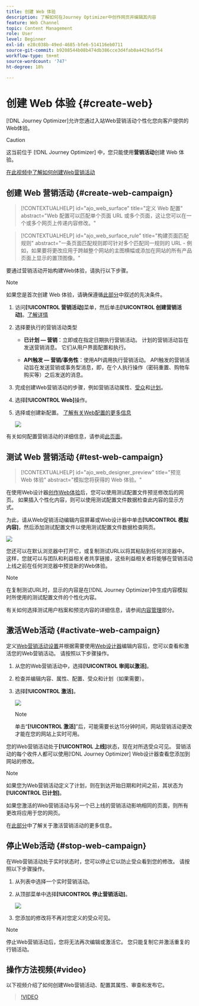 ```yaml
---
title: 创建 Web 体验
description: 了解如何在Journey Optimizer中创作网页并编辑其内容
feature: Web Channel
topic: Content Management
role: User
level: Beginner
exl-id: e28c038b-49ed-4685-bfe6-514116eb0711
source-git-commit: b9208544b08b474db386cce3d4fab0a4429a5f54
workflow-type: tm+mt
source-wordcount: '747'
ht-degree: 18%

---
```


# 创建 Web 体验 {#create-web}

[!DNL Journey Optimizer]允许您通过入站Web营销活动个性化您向客户提供的Web体验。

>[!CAUTION]
>
>这当前位于 [!DNL Journey Optimizer] 中，您只能使用&#x200B;**营销活动**&#x200B;创建 Web 体验。

[在此视频中了解如何创建Web营销活动](#video)

## 创建 Web 营销活动 {#create-web-campaign}

>[!CONTEXTUALHELP]
>id="ajo_web_surface"
>title="定义 Web 配置"
>abstract="Web 配置可以匹配单个页面 URL 或多个页面，这让您可以在一个或多个网页上传递内容修改。"

>[!CONTEXTUALHELP]
>id="ajo_web_surface_rule"
>title="构建页面匹配规则"
>abstract="一条页面匹配规则即可针对多个匹配同一规则的 URL - 例如，如果要将更改应用于跨越整个网站的主图横幅或添加在网站的所有产品页面上显示的置顶图像。"

要通过营销活动开始构建Web体验，请执行以下步骤。

>[!NOTE]
>
>如果您是首次创建 Web 体验，请确保遵循[此部分](web-prerequisites.md)中叙述的先决条件。

1. 访问&#x200B;**[!UICONTROL 营销活动]**&#x200B;菜单，然后单击&#x200B;**[!UICONTROL 创建营销活动]**。[了解详情](../campaigns/create-campaign.md)


1. 选择要执行的营销活动类型

   * **已计划 — 营销**：立即或在指定日期执行营销活动。 计划的营销活动旨在发送营销消息。 它们从用户界面配置和执行。

   * **API触发 — 营销/事务性**：使用API调用执行营销活动。 API触发的营销活动旨在发送营销或事务型消息，即，在个人执行操作（密码重置、购物车购买等）之后发送的消息。

1. 完成创建Web营销活动的步骤，例如营销活动属性、[受众](../audience/about-audiences.md)和[计划](../campaigns/create-campaign.md#schedule)。

1. 选择&#x200B;**[!UICONTROL Web]**&#x200B;操作。

1. 选择或创建新配置。 [了解有关Web配置的更多信息](web-configuration.md)

   ![](assets/web-campaign-steps.png)

有关如何配置营销活动的详细信息，请参阅[此页面](../campaigns/get-started-with-campaigns.md)。

## 测试 Web 营销活动 {#test-web-campaign}

>[!CONTEXTUALHELP]
>id="ajo_web_designer_preview"
>title="预览 Web 体验"
>abstract="模拟您将获得的 Web 体验。"

在使用Web设计器[创作Web体验](edit-web-content.md)后，您可以使用测试配置文件预览修改后的网页。 如果插入个性化内容，则可以使用测试配置文件数据检查此内容的显示方式。

为此，请从Web促销活动编辑内容屏幕或Web设计器中单击&#x200B;**[!UICONTROL 模拟内容]**，然后添加测试配置文件以使用测试配置文件数据检查网页。

![](assets/web-designer-preview.png)

您还可以在默认浏览器中打开它，或复制测试URL以将其粘贴到任何浏览器中。 这样，您就可以与团队和利益相关者共享链接，这些利益相关者将能够在营销活动上线之前在任何浏览器中预览新的Web体验。

>[!NOTE]
>
>在复制测试URL时，显示的内容是在[!DNL Journey Optimizer]中生成内容模拟时所使用的测试配置文件的个性化内容。

有关如何选择测试用户档案和预览内容的详细信息，请参阅[内容管理](../content-management/preview-test.md)部分。

## 激活Web活动 {#activate-web-campaign}

定义[Web营销活动设置](#configure-web-campaign)并根据需要使用[Web设计器](edit-web-content.md#work-with-web-designer)编辑内容后，您可以查看和激活您的Web营销活动。 请按照以下步骤操作。

<!--
>[!NOTE]
>
>You can also preview your web campaign content before activating it. [Learn more](#test-web-campaign)-->

1. 从您的Web营销活动中，选择&#x200B;**[!UICONTROL 审阅以激活]**。

1. 检查并编辑内容、属性、配置、受众和计划（如果需要）。

1. 选择&#x200B;**[!UICONTROL 激活]**。

   ![](assets/web-campaign-activate.png)

   >[!NOTE]
   >
   >单击“**[!UICONTROL 激活]**”后，可能需要长达15分钟时间，网站营销活动更改才能在您的网站上实时可用。

您的Web营销活动处于&#x200B;**[!UICONTROL 上线]**&#x200B;状态，现在对所选受众可见。 营销活动的每个收件人都可以使用[!DNL Journey Optimizer] Web设计器查看您添加到网站的修改。

>[!NOTE]
>
>如果您为Web营销活动定义了计划，则在到达开始日期和时间之前，其状态为&#x200B;**[!UICONTROL 已计划]**。
>
>如果您激活的Web营销活动与另一个已上线的营销活动影响相同的页面，则所有更改将应用于您的网页。

在[此部分](../campaigns/review-activate-campaign.md)中了解关于激活营销活动的更多信息。

## 停止Web活动 {#stop-web-campaign}

在Web营销活动处于实时状态时，您可以停止它以防止受众看到您的修改。 请按照以下步骤操作。

1. 从列表中选择一个实时营销活动。

1. 从顶部菜单中选择&#x200B;**[!UICONTROL 停止营销活动]**。

   ![](assets/web-campaign-stop.png)

1. 您添加的修改将不再对您定义的受众可见。

>[!NOTE]
>
>停止Web营销活动后，您将无法再次编辑或激活它。 您只能复制它并激活重复的行销活动。

## 操作方法视频{#video}

以下视频介绍了如何创建Web营销活动、配置其属性、审查和发布它。

>[!VIDEO](https://video.tv.adobe.com/v/3418800/?quality=12&learn=on)